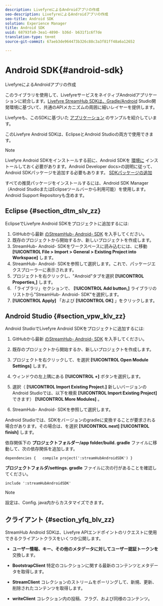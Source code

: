 ```yaml
---
description: LivefyreによるAndroidアプリの作成
seo-description: LivefyreによるAndroidアプリの作成
seo-title: Android SDK
solution: Experience Manager
title: Android SDK
uuid: 68793fa9-3ea1-4890- b36d- b631f1c6f7de
translation-type: tm+mt
source-git-commit: 67aeb3de964473b326c88c3a3f81ff48a6a12652

---
```



# Android SDK{#android-sdk}

LivefyreによるAndroidアプリの作成

このライブラリを使用して、LivefyreサービスをネイティブAndroidアプリケーションに統合します。[Livefyre StreamHub SDKは、Gradle/Android](https://github.com/Livefyre/StreamHub-Android-SDK) Studio開発環境に基づいて、共通のAPIメカニズムの周囲に細いレイヤーを提供します。

Livefyreも、このSDKに基づいた [アプリケーション](https://github.com/Livefyre/StreamHub-iOS-Reviews-App) のサンプルを紹介しています。

このLivefyre Android SDKは、EclipseとAndroid Studioの両方で使用できます。

>[!NOTE]
>
>Livefyre Android SDKをインストールする前に、Android SDKを [環境に](https://developer.android.com/sdk/index.html) インストールしておく必要があります。Android Developer docs&gt;の説明に従って、Android SDKパッケージを追加する必要もあります。
>[SDKパッケージの追加](https://developer.android.com/sdk/installing/adding-packages.html)

すべての推奨パッケージをインストールするには、Android SDK Manager（Android StudioまたはEclipseツールバーから利用可能）を使用します。Android Support Repositoryも含めます。

## Eclipse {#section_dtm_slv_zz}

EclipseでLivefyre Android SDKをプロジェクトに追加するには:

1. GitHubから最新 [のStreamHub- Android- SDK](https://github.com/Livefyre/StreamHub-Android-SDK) を入手してください。
1. 既存のプロジェクトから開始するか、新しいプロジェクトを作成します。
1. StreamHub- Android- SDKをワークスペースに読み込むには、に移動 **[!UICONTROL File > Import > General > Existing Project into Workspace]** します。
1. StreamHub- Android- SDKを参照して選択します。これで、パッケージエクスプローラーに表示されます。
1. プロジェクトを右クリックし、&quot;Android&quot;タブを選択 **[!UICONTROL Properties,]** します。
1. 「ライブラリ」セクションで、 **[!UICONTROL Add button,]** ライブラリのリストから&quot;StreamHub- Android- SDK&quot;を選択します。
1. **[!UICONTROL Apply]** 「および **[!UICONTROL OK]** 」をクリックします。

## Android Studio {#section_vpw_klv_zz}

Android StudioでLivefyre Android SDKをプロジェクトに追加するには:

1. GitHubから最新 [のStreamHub- Android- SDK](https://github.com/Livefyre/StreamHub-Android-SDK) を入手してください。
1. 既存のプロジェクトから開始するか、新しいプロジェクトを作成します。
1. プロジェクトを右クリックして、を選択 **[!UICONTROL Open Module Settings]** します。
1. ウィンドウの左上隅にある **[!UICONTROL +]** ボタンを選択します。
1. 選択（ **[!UICONTROL Import Existing Project.]** 新しいバージョンのAndroid Studioでは、以下を検索 **[!UICONTROL Import Existing Project]** できます） **[!UICONTROL More Modules]** 。

1. StreamHub- Android- SDKを参照して選択します。

Android Studioでは、SDKをバージョンのgradleに変換することが要求される場合があります。その場合は、を選択 **[!UICONTROL next]** **[!UICONTROL finish]** します。

依存関係下の **プロジェクトフォルダー/app folder/build. gradle** ファイルに移動して、次の依存関係を追加します。

```
dependencies {   compile project(':streamHubAndroidSDK') } 
```

**プロジェクトフォルダ/settings. gradle** ファイルに次の行があることを確認してください。

```
include ':streamHubAndroidSDK' 
```

>[!NOTE]
>
>設定は、Config. java内からカスタマイズできます。

## クライアント {#section_yfq_blv_zz}

StreamHub Android SDKは、Livefyre APIエンドポイントのリクエストに使用できるクライアントクラスをいくつか公開します。

* **ユーザー情報、キー、その他のメタデータに対してユーザー認証トークンを** 交換します。

* **BootstrapClient** 特定のコレクションに関する最新のコンテンツとメタデータを取得します。

* **StreamClient** コレクションのストリームをポーリングして、新規、更新、削除されたコンテンツを取得します。

* **writeClient** コレクション内の投稿、フラグ、および同様のコンテンツ。

